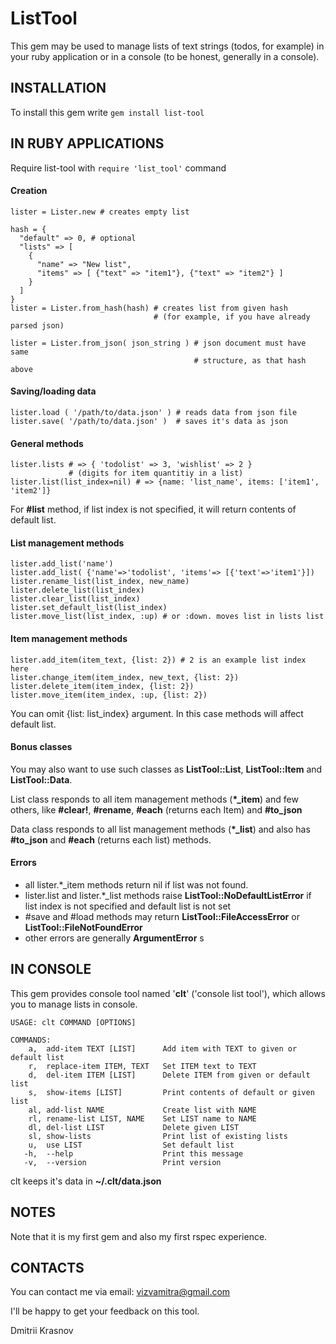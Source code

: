 # ListTool

This gem may be used to manage lists of text strings (todos, for example) in your ruby application or in a console (to be honest, generally in a console).

## INSTALLATION

To install this gem write `gem install list-tool`

## IN RUBY APPLICATIONS

Require list-tool with `require 'list_tool'` command

#### Creation

    lister = Lister.new # creates empty list

    hash = {
      "default" => 0, # optional
      "lists" => [ 
        {
          "name" => "New list",
          "items" => [ {"text" => "item1"}, {"text" => "item2"} ]
        }
      ]
    }
    lister = Lister.from_hash(hash) # creates list from given hash
                                    # (for example, if you have already parsed json)

    lister = Lister.from_json( json_string ) # json document must have same
                                             # structure, as that hash above

#### Saving/loading data

    lister.load ( '/path/to/data.json' ) # reads data from json file
    lister.save( '/path/to/data.json' )  # saves it's data as json

#### General methods

    lister.lists # => { 'todolist' => 3, 'wishlist' => 2 }
                 # (digits for item quantitiy in a list)
    lister.list(list_index=nil) # => {name: 'list_name', items: ['item1', 'item2']}

For **#list** method, if list index is not specified, it will return contents of default list.

#### List management methods

    lister.add_list('name')
    lister.add_list( {'name'=>'todolist', 'items'=> [{'text'=>'item1'}])
    lister.rename_list(list_index, new_name)
    lister.delete_list(list_index)
    lister.clear_list(list_index)
    lister.set_default_list(list_index)
    lister.move_list(list_index, :up) # or :down. moves list in lists list

#### Item management methods

    lister.add_item(item_text, {list: 2}) # 2 is an example list index here
    lister.change_item(item_index, new_text, {list: 2})
    lister.delete_item(item_index, {list: 2})
    lister.move_item(item_index, :up, {list: 2})

You can omit {list: list_index} argument. In this case methods will affect default list.

#### Bonus classes

You may also want to use such classes as **ListTool::List**, **ListTool::Item** and **ListTool::Data**.

List class responds to all item management methods (**\*\_item**) and few others, like **#clear!**, **#rename**, **#each** (returns each Item) and **#to_json**

Data class responds to all list management methods (**\*\_list**) and also has **#to_json** and **#each** (returns each list) methods.

#### Errors

- all lister.\*_item methods return nil if list was not found.
- lister.list and lister.\*_list methods raise **ListTool::NoDefaultListError** if list index is not specified and default list is not set
- #save and #load methods may return **ListTool::FileAccessError** or **ListTool::FileNotFoundError**
- other errors are generally **ArgumentError** s

## IN CONSOLE

This gem provides console tool named '**clt**' ('console list tool'), which allows you to manage lists in console.

    USAGE: clt COMMAND [OPTIONS]

    COMMANDS:
        a,  add-item TEXT [LIST]      Add item with TEXT to given or default list
        r,  replace-item ITEM, TEXT   Set ITEM text to TEXT
        d,  del-item ITEM [LIST]      Delete ITEM from given or default list
        s,  show-items [LIST]         Print contents of default or given list
        al, add-list NAME             Create list with NAME
        rl, rename-list LIST, NAME    Set LIST name to NAME
        dl, del-list LIST             Delete given LIST
        sl, show-lists                Print list of existing lists
        u,  use LIST                  Set default list
       -h,  --help                    Print this message
       -v,  --version                 Print version

clt keeps it's data in **~/.clt/data.json**

## NOTES

Note that it is my first gem and also my first rspec experience.

## CONTACTS

You can contact me via email: vizvamitra@gmail.com

I'll be happy to get your feedback on this tool.

Dmitrii Krasnov
